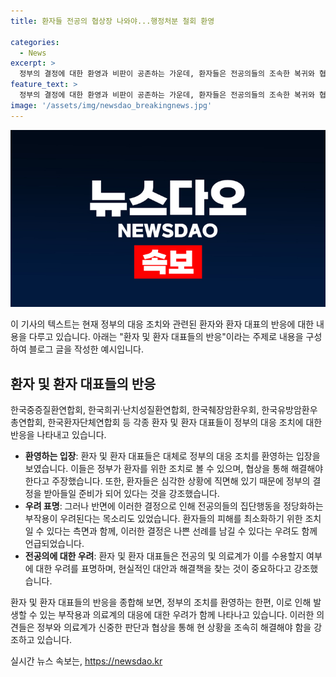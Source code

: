 ```yaml
---
title: 환자들 전공의 협상장 나와야...행정처분 철회 환영

categories:
  - News
excerpt: >
  정부의 결정에 대한 환영과 비판이 공존하는 가운데, 환자들은 전공의들의 조속한 복귀와 협상을 촉구하고 있다. 중증질환 단체들은 정부의 조치를 고무하며 환영의 입장을 피력했으나, 의료계의 수용 여부에는 우려를 표명했다. 또한, 행정 처분 면제로 인한 의료계의 집단행동 정당화 우려도 제기되고 있다. 한국환자단체연합회는 긍정적·부정적 입장 표명의 어려움을 겪으면서도, 환자 피해 최소화를 위한 필요한 조치로 고려돼야 한다는 견해를 제시했다.
feature_text: >
  정부의 결정에 대한 환영과 비판이 공존하는 가운데, 환자들은 전공의들의 조속한 복귀와 협상을 촉구하고 있다. 중증질환 단체들은 정부의 조치를 고무하며 환영의 입장을 피력했으나, 의료계의 수용 여부에는 우려를 표명했다. 또한, 행정 처분 면제로 인한 의료계의 집단행동 정당화 우려도 제기되고 있다. 한국환자단체연합회는 긍정적·부정적 입장 표명의 어려움을 겪으면서도, 환자 피해 최소화를 위한 필요한 조치로 고려돼야 한다는 견해를 제시했다.
image: '/assets/img/newsdao_breakingnews.jpg'
---
```


<p><img src="/assets/img/newsdao_breakingnews.jpg" alt="koreaapp 속보" /></p>

<p>이 기사의 텍스트는 현재 정부의 대응 조치와 관련된 환자와 환자 대표의 반응에 대한 내용을 다루고 있습니다. 아래는 "환자 및 환자 대표들의 반응"이라는 주제로 내용을 구성하여 블로그 글을 작성한 예시입니다.</p>

<h2 data-ke-size="size26">환자 및 환자 대표들의 반응</h2>

<p>한국중증질환연합회, 한국희귀·난치성질환연합회, 한국췌장암환우회, 한국유방암환우총연합회, 한국환자단체연합회 등 각종 환자 및 환자 대표들이 정부의 대응 조치에 대한 반응을 나타내고 있습니다.</p>

<ul>
<li><b>환영하는 입장</b>: 환자 및 환자 대표들은 대체로 정부의 대응 조치를 환영하는 입장을 보였습니다. 이들은 정부가 환자를 위한 조치로 볼 수 있으며, 협상을 통해 해결해야 한다고 주장했습니다. 또한, 환자들은 심각한 상황에 직면해 있기 때문에 정부의 결정을 받아들일 준비가 되어 있다는 것을 강조했습니다.</li>
<li><b>우려 표명</b>: 그러나 반면에 이러한 결정으로 인해 전공의들의 집단행동을 정당화하는 부작용이 우려된다는 목소리도 있었습니다. 환자들의 피해를 최소화하기 위한 조치일 수 있다는 측면과 함께, 이러한 결정은 나쁜 선례를 남길 수 있다는 우려도 함께 언급되었습니다.</li>
<li><b>전공의에 대한 우려</b>: 환자 및 환자 대표들은 전공의 및 의료계가 이를 수용할지 여부에 대한 우려를 표명하며, 현실적인 대안과 해결책을 찾는 것이 중요하다고 강조했습니다.</li>
</ul>

<p>환자 및 환자 대표들의 반응을 종합해 보면, 정부의 조치를 환영하는 한편, 이로 인해 발생할 수 있는 부작용과 의료계의 대응에 대한 우려가 함께 나타나고 있습니다. 이러한 의견들은 정부와 의료계가 신중한 판단과 협상을 통해 현 상황을 조속히 해결해야 함을 강조하고 있습니다.</p>
실시간 뉴스 속보는, <a href="https://newsdao.kr" rel="dofollow">https://newsdao.kr</a>


